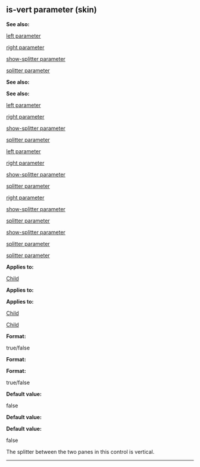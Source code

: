 

 is-vert parameter (skin)
--------------------------




**See also:** 


[left parameter](#/{skin}/param/left) 

[right parameter](#/{skin}/param/right) 

[show-splitter parameter](#/{skin}/param/show-splitter) 

[splitter parameter](#/{skin}/param/splitter) 






**See also:** 

**See also:**

[left parameter](#/{skin}/param/left) 

[right parameter](#/{skin}/param/right) 

[show-splitter parameter](#/{skin}/param/show-splitter) 

[splitter parameter](#/{skin}/param/splitter) 




[left parameter](#/{skin}/param/left)

[right parameter](#/{skin}/param/right) 

[show-splitter parameter](#/{skin}/param/show-splitter) 

[splitter parameter](#/{skin}/param/splitter) 



[right parameter](#/{skin}/param/right)

[show-splitter parameter](#/{skin}/param/show-splitter) 

[splitter parameter](#/{skin}/param/splitter) 


[show-splitter parameter](#/{skin}/param/show-splitter)

[splitter parameter](#/{skin}/param/splitter) 

[splitter parameter](#/{skin}/param/splitter)


**Applies to:** 


[Child](#/{skin}/control/child) 



**Applies to:** 

**Applies to:**

[Child](#/{skin}/control/child) 

[Child](#/{skin}/control/child)


**Format:** 


 true/false
 


**Format:** 

**Format:**

 true/false



**Default value:** 


 false
 


**Default value:** 

**Default value:**

 false


 The splitter between the two panes in this control is vertical.





---


